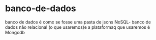 # banco-de-dados
banco de dados é como se fosse uma pasta de jsons
NoSQL- banco de dados não relacional (o que usaremos)e a plataformaq que usaremos é Mongodb
